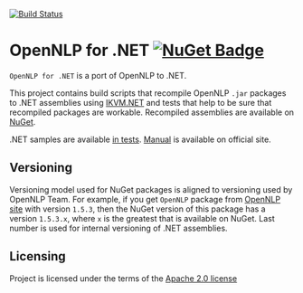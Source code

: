 [![Build Status](https://github.com/sergey-tihon/OpenNLP.NET/workflows/Build%20and%20Test/badge.svg?branch=master)](https://github.com/sergey-tihon/OpenNLP.NET/actions?query=branch%3Amaster)

OpenNLP for .NET [![NuGet Badge](https://buildstats.info/nuget/OpenNLP.NET)](https://www.nuget.org/packages/OpenNLP.NET/)
=====================

`OpenNLP for .NET` is a port of OpenNLP to .NET.

This project contains build scripts that recompile OpenNLP `.jar` packages to .NET assemblies using [IKVM.NET](http://www.ikvm.net/) and tests that help to be sure that recompiled packages are workable. Recompiled assemblies are available on [NuGet](https://www.nuget.org/packages/OpenNLP.NET/).

.NET samples are available [in tests](https://github.com/sergey-tihon/OpenNLP.NET/blob/master/tests/OpenNLP.NET.Tests/Tests.cs). [Manual](https://opennlp.apache.org/docs/1.9.3/manual/opennlp.html) is available on official site.

Versioning
----------

Versioning model used for NuGet packages is aligned to versioning used by OpenNLP Team. 
For example, if you get `OpenNLP` package from [OpenNLP site](https://opennlp.apache.org/) with version `1.5.3`, then the NuGet version of this package has a version `1.5.3.x`, where `x` is the greatest that is available on NuGet. Last number is used for internal versioning of .NET assemblies.

Licensing
----------
Project is licensed under the terms of the [Apache 2.0 license](https://www.apache.org/licenses/LICENSE-2.0.html)
